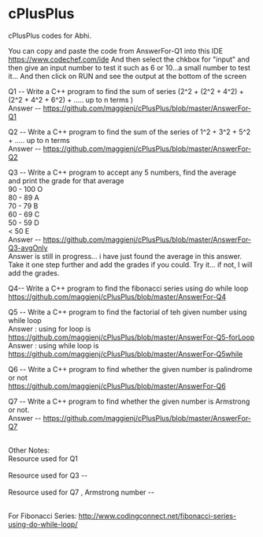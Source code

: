 # cPlusPlus
cPlusPlus codes for Abhi.

You can copy and paste the code from AnswerFor-Q1 into this IDE <https://www.codechef.com/ide>
And then select the chkbox for "input" and then give an input number to test it such as 6 or 10...a small number to test it...
And then click on RUN and see the output at the bottom of the screen


Q1 --
Write a C++ program to find the sum of series (2^2 + (2^2 + 4^2) + (2^2 + 4^2 + 6^2) + ..... up to n terms ) </br>
Answer -- <https://github.com/maggienj/cPlusPlus/blob/master/AnswerFor-Q1>

Q2 --
Write a C++ program to find the sum of the series of 1^2 + 3^2 + 5^2 + ..... up to n terms </br>
Answer -- <https://github.com/maggienj/cPlusPlus/blob/master/AnswerFor-Q2>

Q3 -- 
Write a C++ program to accept any 5 numbers, find the average </br>
and print the grade for that average <br>
90 - 100   O </br>
80 - 89    A </BR>
70 - 79    B </br>
60 - 69    C  </br>
50 - 59    D  </br>
< 50       E  </br>
Answer -- <https://github.com/maggienj/cPlusPlus/blob/master/AnswerFor-Q3-avgOnly> </br>
Answer is still in progress... i have just found the average in this answer. Take it one step further and add the grades if you could. Try it... if not, I will add the grades.


Q4-- 
Write a C++ program to find the fibonacci series using do while loop </br>
<https://github.com/maggienj/cPlusPlus/blob/master/AnswerFor-Q4> </br>

Q5 --
Write a C++ program to find the factorial of teh given number using while loop </br>
Answer : using for loop is <https://github.com/maggienj/cPlusPlus/blob/master/AnswerFor-Q5-forLoop> </br>
Answer : using while loop is <https://github.com/maggienj/cPlusPlus/blob/master/AnswerFor-Q5while> </br>

Q6 --
Write a C++ program to find whether the given number is palindrome or not </br>
<https://github.com/maggienj/cPlusPlus/blob/master/AnswerFor-Q6> </br>





Q7 --
Write a C++ program to find whether the given number is Armstrong or not. </br>
Answer -- <https://github.com/maggienj/cPlusPlus/blob/master/AnswerFor-Q7>



</br>
Other Notes:  </br>
Resource used for Q1 </br>
<http://www.thecrazyprogrammer.com/2011/03/c-program-to-find-sum-of-square-of-n.html> </br>
Resource used for Q3 -- <br>
<http://programmingknowledgeblog.blogspot.com/2013/04/write-c-program-that-calculates-average.html> </br>
Resource used for Q7 , Armstrong number -- </br>
<http://www.programiz.com/cpp-programming/examples/check-armstrong-number> </br>

For Fibonacci Series:
http://www.codingconnect.net/fibonacci-series-using-do-while-loop/
